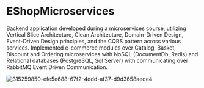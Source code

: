 # EShopMicroservices

Backend application developed during a microservices course, utilizing Vertical Slice Architecture, Clean Architecture, Domain-Driven Design, Event-Driven Design principles, and the CQRS pattern across various services. Implemented e-commerce modules over Catalog, Basket, Discount and Ordering microservices with NoSQL (DocumentDb, Redis) and Relational databases (PostgreSQL, Sql Server) with communicating over RabbitMQ Event Driven Communication.



![315259850-efe5e688-67f2-4ddd-af37-d9d3658aede4](https://github.com/user-attachments/assets/70084bbd-eddb-4f13-b835-8f06e7789378)
